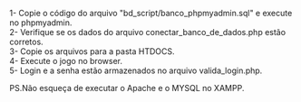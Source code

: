 1- Copie o código do arquivo "bd_script/banco_phpmyadmin.sql" e execute no phpmyadmin. <br>
2- Verifique se os dados do arquivo conectar_banco_de_dados.php estão corretos. <br>
3- Copie os arquivos para a pasta HTDOCS.<br>
4- Execute o jogo no browser.<br>
5- Login e a senha estão armazenados no arquivo valida_login.php.<br>

PS.Não esqueça de executar o Apache e o MYSQL no XAMPP.<br>
